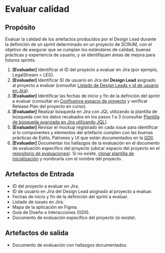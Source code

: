 # Evaluar calidad

## Propósito
Evaluar la calidad de los artefactos producidos por el Design Lead durante la definición de un sprint determinado en un proyecto de SCRUM, con el objetivo de asegurar que se cumplan los estándares de calidad, buenas prácticas y experiencia de usuario, y se identifiquen áreas de mejora para futuros sprints.

1. **[Evaluador]** Identificar el ID del proyecto a evaluar en Jira (por ejemplo, LegalStream = LEG).
2. **[Evaluador]** Identificar ID de usuario en Jira del **Design Lead** asignado al proyecto a evaluar (consultar [Listado de Design Leads y id de usuario en Jira](../guias-de-diseno/filtrado-de-issues-que-fueron-asignadosa-un-design-lead-en-jira)).
3. **[Evaluador]** Identificar las fechas de inicio y fin de la definción del sprint a evaluar (consultar en [Confluence espacio de proyecto](https://jr2vjr5z5dfsbuueh.atlassian.net/wiki) y verificar Release Plan del proyecto en curso).
4. **[Evaluador]** Realizar búsqueda en Jira con JQL utilizando la plantilla de búsqueda con los datos recabados en los pasos 1 a 3 (consultar [Plantilla de búsqueda avanzada en Jira utilizando JQL](../guias-de-diseno/filtrado-de-issues-que-fueron-asignadosa-un-design-lead-en-jira)).
5. **[Evaluador]** Revisar el mockup registrado en cada issue para identificar si lo componentes y elementos del artefacto cumplen con las buenas prácticas de Estilo, Patrones y UI que están documentados en la [GDII](https://lkmx-design-knowledge.vercel.app/).
6. **[Evaluador]** Documentar los hallazgos de la evaluación en el documento de evaluación específico del proyecto (ubicar espacio del proyecto en el [repositorio de evaluaciones](https://drive.google.com/drive/folders/1hu6dw9dznkGgXKTzcScbT5AwdpgH-S6U?usp=sharing)). Si no existe, [clonar plantilla de inicialización](https://drive.google.com/drive/folders/1hu6dw9dznkGgXKTzcScbT5AwdpgH-S6U?usp=sharing) y nombrarla con el nombre del proyecto.

## Artefactos de Entrada
- ID del proyecto a evaluar en Jira.
- ID de usuario en Jira del Design Lead asignado al proyecto a evaluar.
- Fechas de inicio y fin de la definición del sprint a evaluar.
- Listado de issues en Jira.
- Mapa de la aplicación en Figma.
- Guía de Diseño e Interacciones (GDII).
- Documento de evaluación específico del proyecto (si existe).

## Artefactos de salida
- Documento de evaluación con hallazgos documentados.

